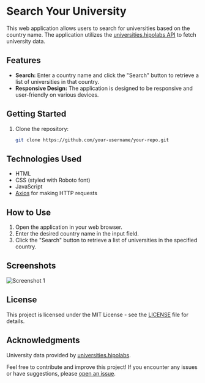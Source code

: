 # Search Your University

This web application allows users to search for universities based on the country name. The application utilizes the [universities.hipolabs API](http://universities.hipolabs.com/) to fetch university data.

## Features

- **Search:** Enter a country name and click the "Search" button to retrieve a list of universities in that country.
- **Responsive Design:** The application is designed to be responsive and user-friendly on various devices.

## Getting Started

1. Clone the repository:

   ```bash
   git clone https://github.com/your-username/your-repo.git

## Technologies Used

- HTML
- CSS (styled with Roboto font)
- JavaScript
- [Axios](https://axios-http.com/) for making HTTP requests

## How to Use

1. Open the application in your web browser.
2. Enter the desired country name in the input field.
3. Click the "Search" button to retrieve a list of universities in the specified country.

## Screenshots

![Screenshot 1](/Demo_University_Search.png)

## License

This project is licensed under the MIT License - see the [LICENSE](LICENSE) file for details.

## Acknowledgments

University data provided by [universities.hipolabs](http://universities.hipolabs.com/).

Feel free to contribute and improve this project! If you encounter any issues or have suggestions, please [open an issue](https://github.com/your-username/your-repo/issues).
